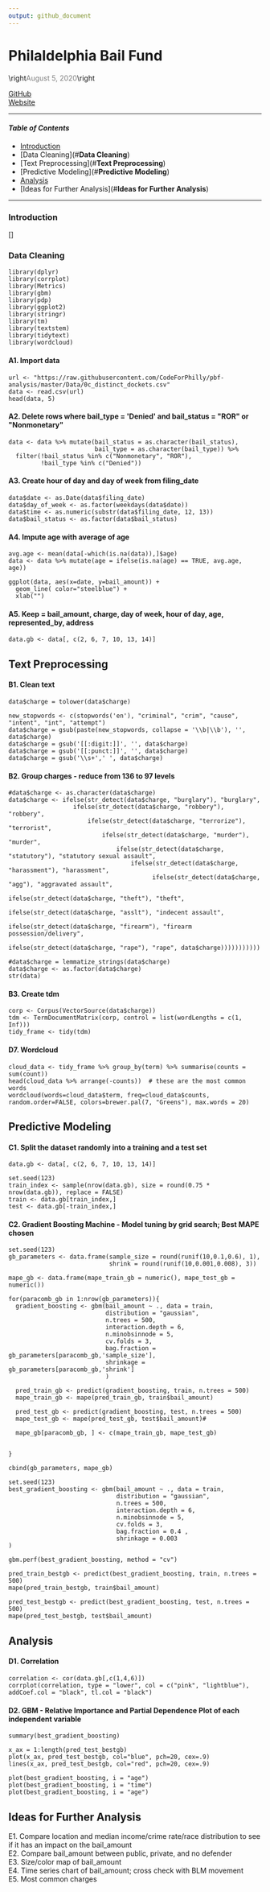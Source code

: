 ```yaml
---
output: github_document
--- 
```

# **Philaldelphia Bail Fund** 

\right<span style="color: grey;">August 5, 2020</span>\right  

  [GitHub](https://github.com/CodeForPhilly/pbf-analysis)  
  [Website](https://www.phillybailfund.org/)
  

***

#### _**Table of Contents**_
* [Introduction](#**Introduction**) 
* [Data Cleaning](#**Data Cleaning**) 
* [Text Preprocessing](#**Text Preprocessing**) 
* [Predictive Modeling](#**Predictive Modeling**) 
* [Analysis](#**Analysis**) 
* [Ideas for Further Analysis](#**Ideas for Further Analysis**)

***

### <a id="**Introduction**"></a>**Introduction**
[]

### <a id="**Data Cleaning**"></a>**Data Cleaning**
```{r message = FALSE, warning = FALSE}
library(dplyr)
library(corrplot)
library(Metrics)
library(gbm)
library(pdp)
library(ggplot2)
library(stringr)
library(tm) 
library(textstem)
library(tidytext)
library(wordcloud)
```
#### A1. Import data
```{r}
url <- "https://raw.githubusercontent.com/CodeForPhilly/pbf-analysis/master/Data/0c_distinct_dockets.csv"
data <- read.csv(url)
head(data, 5)
```

#### A2. Delete rows where bail_type = 'Denied' and bail_status = "ROR" or "Nonmonetary" 
```{r}
data <- data %>% mutate(bail_status = as.character(bail_status),
                        bail_type = as.character(bail_type)) %>% 
  filter(!bail_status %in% c("Nonmonetary", "ROR"), 
         !bail_type %in% c("Denied"))
```

#### A3. Create hour of day and day of week from filing_date
```{r}
data$date <- as.Date(data$filing_date)
data$day_of_week <- as.factor(weekdays(data$date))
data$time <- as.numeric(substr(data$filing_date, 12, 13))
data$bail_status <- as.factor(data$bail_status)
```

#### A4. Impute age with average of age
```{r}
avg.age <- mean(data[-which(is.na(data)),]$age)
data <- data %>% mutate(age = ifelse(is.na(age) == TRUE, avg.age, age))

ggplot(data, aes(x=date, y=bail_amount)) +
  geom_line( color="steelblue") + 
  xlab("")
```

#### A5. Keep = bail_amount, charge, day of week, hour of day, age, represented_by, address
```{r}
data.gb <- data[, c(2, 6, 7, 10, 13, 14)] 
```


## <a id="**Text Preprocessing**"></a>**Text Preprocessing**
#### B1. Clean text
```{r}
data$charge = tolower(data$charge)

new_stopwords <- c(stopwords('en'), "criminal", "crim", "cause", "intent", "int", "attempt")
data$charge = gsub(paste(new_stopwords, collapse = '\\b|\\b'), '', data$charge)
data$charge = gsub('[[:digit:]]', '', data$charge)
data$charge = gsub('[[:punct:]]', '', data$charge)
data$charge = gsub('\\s+',' ', data$charge)
```

#### B2. Group charges - reduce from 136 to 97 levels
```{r}
#data$charge <- as.character(data$charge)
data$charge <- ifelse(str_detect(data$charge, "burglary"), "burglary",
                  ifelse(str_detect(data$charge, "robbery"), "robbery", 
                      ifelse(str_detect(data$charge, "terrorize"), "terrorist",
                          ifelse(str_detect(data$charge, "murder"), "murder", 
                              ifelse(str_detect(data$charge, "statutory"), "statutory sexual assault",
                                  ifelse(str_detect(data$charge, "harassment"), "harassment",
                                        ifelse(str_detect(data$charge, "agg"), "aggravated assault",
                                            ifelse(str_detect(data$charge, "theft"), "theft",
                                                ifelse(str_detect(data$charge, "asslt"), "indecent assault",
                                                    ifelse(str_detect(data$charge, "firearm"), "firearm possession/delivery",
                                                        ifelse(str_detect(data$charge, "rape"), "rape", data$charge)))))))))))          

#data$charge = lemmatize_strings(data$charge)
data$charge <- as.factor(data$charge)
str(data)
```

#### B3. Create tdm
```{r}
corp <- Corpus(VectorSource(data$charge))
tdm <- TermDocumentMatrix(corp, control = list(wordLengths = c(1, Inf)))
tidy_frame <- tidy(tdm)
```

#### D7. Wordcloud
```{r}
cloud_data <- tidy_frame %>% group_by(term) %>% summarise(counts = sum(count))
head(cloud_data %>% arrange(-counts))  # these are the most common words
wordcloud(words=cloud_data$term, freq=cloud_data$counts, random.order=FALSE, colors=brewer.pal(7, "Greens"), max.words = 20)
```

## <a id="**Predictive Modeling**"></a>**Predictive Modeling**

#### C1. Split the dataset randomly into a training and a test set
```{r}
data.gb <- data[, c(2, 6, 7, 10, 13, 14)] 

set.seed(123) 
train_index <- sample(nrow(data.gb), size = round(0.75 * nrow(data.gb)), replace = FALSE)
train <- data.gb[train_index,]
test <- data.gb[-train_index,]
```


#### C2. Gradient Boosting Machine - Model tuning by grid search; Best MAPE chosen
```{r}
set.seed(123)
gb_parameters <- data.frame(sample_size = round(runif(10,0.1,0.6), 1),
                            shrink = round(runif(10,0.001,0.008), 3))

mape_gb <- data.frame(mape_train_gb = numeric(), mape_test_gb = numeric())

for(paracomb_gb in 1:nrow(gb_parameters)){
  gradient_boosting <- gbm(bail_amount ~ ., data = train, 
                           distribution = "gaussian",
                           n.trees = 500,
                           interaction.depth = 6,
                           n.minobsinnode = 5, 
                           cv.folds = 3,
                           bag.fraction = gb_parameters[paracomb_gb,'sample_size'], 
                           shrinkage = gb_parameters[paracomb_gb,'shrink']
                           )
  
  pred_train_gb <- predict(gradient_boosting, train, n.trees = 500)
  mape_train_gb <- mape(pred_train_gb, train$bail_amount)
  
  pred_test_gb <- predict(gradient_boosting, test, n.trees = 500)
  mape_test_gb <- mape(pred_test_gb, test$bail_amount)#

  mape_gb[paracomb_gb, ] <- c(mape_train_gb, mape_test_gb)

  
}

cbind(gb_parameters, mape_gb)

set.seed(123)
best_gradient_boosting <- gbm(bail_amount ~ ., data = train, 
                              distribution = "gaussian",
                              n.trees = 500,
                              interaction.depth = 6,
                              n.minobsinnode = 5, 
                              cv.folds = 3,
                              bag.fraction = 0.4 , 
                              shrinkage = 0.003
)

gbm.perf(best_gradient_boosting, method = "cv")

pred_train_bestgb <- predict(best_gradient_boosting, train, n.trees = 500)
mape(pred_train_bestgb, train$bail_amount)

pred_test_bestgb <- predict(best_gradient_boosting, test, n.trees = 500)
mape(pred_test_bestgb, test$bail_amount)
```


## <a id="**Analysis**"></a>**Analysis**

#### D1. Correlation
```{r fig.align="center"}
correlation <- cor(data.gb[,c(1,4,6)])
corrplot(correlation, type = "lower", col = c("pink", "lightblue"), addCoef.col = "black", tl.col = "black")
```  

#### D2. GBM - Relative Importance and Partial Dependence Plot of each independent variable
```{r}
summary(best_gradient_boosting)

x_ax = 1:length(pred_test_bestgb)
plot(x_ax, pred_test_bestgb, col="blue", pch=20, cex=.9)
lines(x_ax, pred_test_bestgb, col="red", pch=20, cex=.9) 

plot(best_gradient_boosting, i = "age")
plot(best_gradient_boosting, i = "time")
plot(best_gradient_boosting, i = "age")
```


## <a id="**Ideas for Further Analysis**"></a>**Ideas for Further Analysis**

E1. Compare location and median income/crime rate/race distribution to see if it has an impact on the bail_amount  
E2. Compare bail_amount between public, private, and no defender  
E3. Size/color map of bail_amount  
E4. Time series chart of bail_amount; cross check with BLM movement  
E5. Most common charges  

